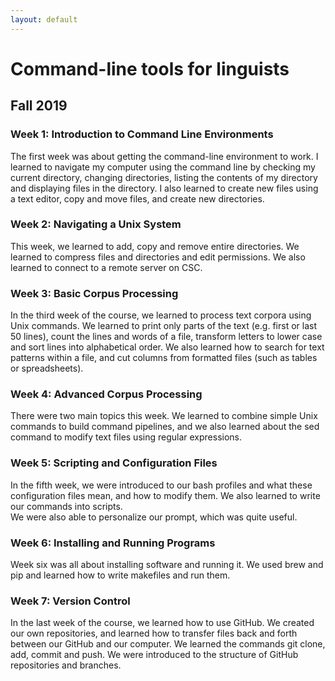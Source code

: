 ```yaml
---
layout: default
---
```


# Command-line tools for linguists
## Fall 2019


### Week 1:  Introduction to Command Line Environments

The first week was about getting the command-line environment to work. 
I learned to navigate my computer using the command line by checking my current directory, changing directories, listing the contents of my directory and displaying files in the directory.
I also learned to create new files using a text editor, copy and move files, and create new directories.

### Week 2: Navigating a Unix System

This week, we learned to add, copy and remove entire directories. We learned to compress files and directories and edit permissions. We also learned to connect to a remote server on CSC.

### Week 3: Basic Corpus Processing 

In the third week of the course, we learned to process text corpora using Unix commands. We learned to print only parts of the text (e.g. first or last 50 lines), count the lines and words of a file, transform letters to lower case and sort lines into alphabetical order.
We also learned how to search for text patterns within a file, and cut columns from formatted files (such as tables or spreadsheets).

### Week 4: Advanced Corpus Processing

There were two main topics this week. We learned to combine simple Unix commands to build command pipelines, and we also learned about the sed command to modify text files using regular expressions.

### Week 5: Scripting and Configuration Files

In the fifth week, we were introduced to our bash profiles and what these configuration files mean, and how to modify them. We also learned to write our commands into scripts.   
We were also able to personalize our prompt, which was quite useful.

### Week 6: Installing and Running Programs

Week six was all about installing software and running it. We used brew and pip and learned how to write makefiles and run them. 

### Week 7: Version Control

In the last week of the course, we learned how to use GitHub. We created our own repositories, and learned how to transfer files back and forth between our GitHub and our computer. We learned the commands git clone, add, commit and push. We were introduced to the structure of GitHub repositories and branches.
